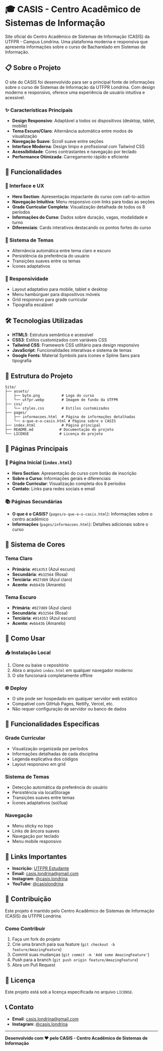 # 🎓 CASIS - Centro Acadêmico de Sistemas de Informação

Site oficial do Centro Acadêmico de Sistemas de Informação (CASIS) da UTFPR - Campus Londrina. Uma plataforma moderna e responsiva que apresenta informações sobre o curso de Bacharelado em Sistemas de Informação.

## 📋 Sobre o Projeto

O site do CASIS foi desenvolvido para ser a principal fonte de informações sobre o curso de Sistemas de Informação da UTFPR Londrina. Com design moderno e responsivo, oferece uma experiência de usuário intuitiva e acessível.

### ✨ Características Principais

- **Design Responsivo**: Adaptável a todos os dispositivos (desktop, tablet, mobile)
- **Tema Escuro/Claro**: Alternância automática entre modos de visualização
- **Navegação Suave**: Scroll suave entre seções
- **Interface Moderna**: Design limpo e profissional com Tailwind CSS
- **Acessibilidade**: Cores contrastantes e navegação por teclado
- **Performance Otimizada**: Carregamento rápido e eficiente

## 🚀 Funcionalidades

### 🎨 Interface e UX
- **Hero Section**: Apresentação impactante do curso com call-to-action
- **Navegação Intuitiva**: Menu responsivo com links para todas as seções
- **Grade Curricular Completa**: Visualização detalhada de todos os 8 períodos
- **Informações do Curso**: Dados sobre duração, vagas, modalidade e turno
- **Diferenciais**: Cards interativos destacando os pontos fortes do curso

### 🌙 Sistema de Temas
- Alternância automática entre tema claro e escuro
- Persistência da preferência do usuário
- Transições suaves entre os temas
- Ícones adaptativos

### 📱 Responsividade
- Layout adaptativo para mobile, tablet e desktop
- Menu hambúrguer para dispositivos móveis
- Grid responsivo para grade curricular
- Tipografia escalável

## 🛠️ Tecnologias Utilizadas

- **HTML5**: Estrutura semântica e acessível
- **CSS3**: Estilos customizados com variáveis CSS
- **Tailwind CSS**: Framework CSS utilitário para design responsivo
- **JavaScript**: Funcionalidades interativas e sistema de temas
- **Google Fonts**: Material Symbols para ícones e Spline Sans para tipografia

## 📁 Estrutura do Projeto

```
Site/
├── assets/
│   ├── byte.png          # Logo do curso
│   └── utfpr.webp        # Imagem de fundo da UTFPR
├── css/
│   └── styles.css        # Estilos customizados
├── pages/
│   ├── informacoes.html  # Página de informações detalhadas
│   └── o-que-e-o-casis.html # Página sobre o CASIS
├── index.html            # Página principal
├── README.md            # Documentação do projeto
└── LICENSE              # Licença do projeto
```

## 🎯 Páginas Principais

### 📄 Página Inicial (`index.html`)
- **Hero Section**: Apresentação do curso com botão de inscrição
- **Sobre o Curso**: Informações gerais e diferenciais
- **Grade Curricular**: Visualização completa dos 8 períodos
- **Contato**: Links para redes sociais e email

### 📚 Páginas Secundárias
- **O que é o CASIS?** (`pages/o-que-e-o-casis.html`): Informações sobre o centro acadêmico
- **Informações** (`pages/informacoes.html`): Detalhes adicionais sobre o curso

## 🎨 Sistema de Cores

### Tema Claro
- **Primária**: `#014353` (Azul escuro)
- **Secundária**: `#b32564` (Rosa)
- **Terciária**: `#027d89` (Azul claro)
- **Acento**: `#ebb43b` (Amarelo)

### Tema Escuro
- **Primária**: `#027d89` (Azul claro)
- **Secundária**: `#b32564` (Rosa)
- **Terciária**: `#014353` (Azul escuro)
- **Acento**: `#ebb43b` (Amarelo)

## 🚀 Como Usar

### 📥 Instalação Local
1. Clone ou baixe o repositório
2. Abra o arquivo `index.html` em qualquer navegador moderno
3. O site funcionará completamente offline

### 🌐 Deploy
- O site pode ser hospedado em qualquer servidor web estático
- Compatível com GitHub Pages, Netlify, Vercel, etc.
- Não requer configuração de servidor ou banco de dados


## 🎯 Funcionalidades Específicas

### Grade Curricular
- Visualização organizada por períodos
- Informações detalhadas de cada disciplina
- Legenda explicativa dos códigos
- Layout responsivo em grid

### Sistema de Temas
- Detecção automática da preferência do usuário
- Persistência via localStorage
- Transições suaves entre temas
- Ícones adaptativos (sol/lua)

### Navegação
- Menu sticky no topo
- Links de âncora suaves
- Navegação por teclado
- Menu mobile responsivo

## 🔗 Links Importantes

- **Inscrição**: [UTFPR Estudante](https://www.utfpr.edu.br/cursos/estudenautfpr)
- **Email**: casis.londrina@gmail.com
- **Instagram**: [@casis.londrina](https://www.instagram.com/casis.londrina)
- **YouTube**: [@casislondrina](https://www.youtube.com/@casislondrina)

## 👥 Contribuição

Este projeto é mantido pelo Centro Acadêmico de Sistemas de Informação (CASIS) da UTFPR Londrina.

### Como Contribuir
1. Faça um fork do projeto
2. Crie uma branch para sua feature (`git checkout -b feature/AmazingFeature`)
3. Commit suas mudanças (`git commit -m 'Add some AmazingFeature'`)
4. Push para a branch (`git push origin feature/AmazingFeature`)
5. Abra um Pull Request

## 📄 Licença

Este projeto está sob a licença especificada no arquivo `LICENSE`.

## 📞 Contato

- **Email**: casis.londrina@gmail.com
- **Instagram**: [@casis.londrina](https://www.instagram.com/casis.londrina)

---

**Desenvolvido com ❤️ pelo CASIS - Centro Acadêmico de Sistemas de Informação**